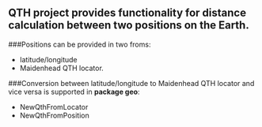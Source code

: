 ## QTH project provides functionality for distance calculation between two positions on the Earth.


###Positions can be provided in two froms:
- latitude/longitude 
- Maidenhead QTH locator.

###Conversion between latitude/longitude to Maidenhead QTH locator and vice versa is supported in **package geo**:
- NewQthFromLocator
- NewQthFromPosition

